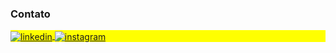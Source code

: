 ### Contato

<p align="left" style="background:yellow">
<a href="https://linkedin.com/in/mateusesm" target="_blank">
  <img align="center" src="https://img.shields.io/badge/-Mateus Macedo-05122A?style=flat&logo=linkedin" alt="linkedin"/>
</a>
<a href="https://instagram.com/mateusesm_dev" target="_blank">
 <img align="center" src="https://img.shields.io/badge/-mateusesm_dev-05122A?style=flat&logo=instagram" alt="instagram"/>
</a>
</p>



